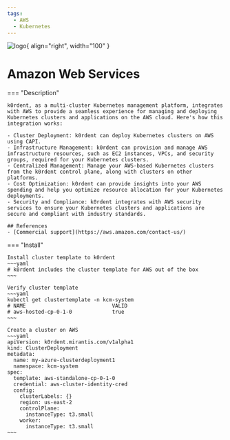 ```yaml
---
tags:
  - AWS
  - Kubernetes
---
```

![logo](https://upload.wikimedia.org/wikipedia/commons/9/93/Amazon_Web_Services_Logo.svg){ align="right", width="100" }
# Amazon Web Services
=== "Description"

    k0rdent, as a multi-cluster Kubernetes management platform, integrates with AWS to provide a seamless experience for managing and deploying Kubernetes clusters and applications on the AWS cloud. Here's how this integration works:

    - Cluster Deployment: k0rdent can deploy Kubernetes clusters on AWS using CAPI. 
    - Infrastructure Management: k0rdent can provision and manage AWS infrastructure resources, such as EC2 instances, VPCs, and security groups, required for your Kubernetes clusters.
    - Centralized Management: Manage your AWS-based Kubernetes clusters from the k0rdent control plane, along with clusters on other platforms.
    - Cost Optimization: k0rdent can provide insights into your AWS spending and help you optimize resource allocation for your Kubernetes deployments.
    - Security and Compliance: k0rdent integrates with AWS security services to ensure your Kubernetes clusters and applications are secure and compliant with industry standards.

    ## References
    - [Commercial support](https://aws.amazon.com/contact-us/)

=== "Install"

    Install cluster template to k0rdent
    ~~~yaml
    # k0rdent includes the cluster template for AWS out of the box
    ~~~
    
    Verify cluster template
    ~~~yaml
    kubectl get clustertemplate -n kcm-system
    # NAME                            VALID
    # aws-hosted-cp-0-1-0             true
    ~~~

    Create a cluster on AWS
    ~~~yaml
    apiVersion: k0rdent.mirantis.com/v1alpha1
    kind: ClusterDeployment
    metadata:
      name: my-azure-clusterdeployment1
      namespace: kcm-system
    spec:
      template: aws-standalone-cp-0-1-0
      credential: aws-cluster-identity-cred
      config:
        clusterLabels: {}
        region: us-east-2
        controlPlane:
          instanceType: t3.small
        worker:
          instanceType: t3.small
    ~~~
